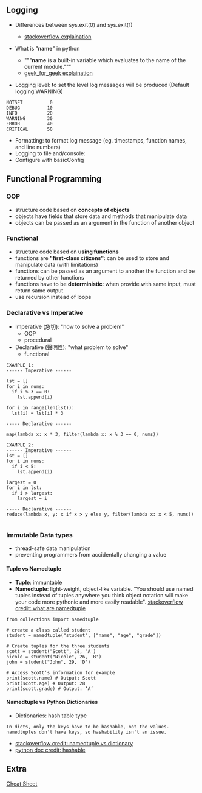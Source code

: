 ## Logging


- Differences between sys.exit(0) and sys.exit(1)
    - [stackoverflow explaination](https://stackoverflow.com/questions/9426045/difference-between-exit0-and-exit1-in-python)

- What is "__name__" in python
    - """__name__ is a built-in variable which evaluates to the name of the current module."""
    - [geek_for_geek explaination](https://www.geeksforgeeks.org/__name__-special-variable-python/)

- Logging level: to set the level log messages will be produced (Default logging.WARNING)
```
NOTSET          0
DEBUG          10
INFO           20
WARNING        30
ERROR          40
CRITICAL       50
```
- Formatting: to format log message (eg. timestamps, function names, and line numbers)
- Logging to file and/console:
- Configure with basicConfig

## Functional Programming

### OOP
- structure code based on **concepts of objects**
- objects have fields that store data and methods that manipulate data
- objects can be passed as an argument in the function of another object


### Functional
- structure code based on **using functions**
- functions are **"first-class citizens"**: can be used to store and manipulate data (with limitations)
- functions can be passed as an argument to another the function and be returned by other functions
- functions have to be **deterministic**: when provide with same input, must return same output
- use recursion instead of loops


### Declarative vs Imperative
- Imperative (急切): "how to solve a problem"
    - OOP
    - procedural
- Declarative (聲明性): "what problem to solve"
    - functional

```
EXAMPLE 1:
------ Imperative ------

lst = []
for i in nums:
  if i % 3 == 0:
    lst.append(i)

for i in range(len(lst)):
  lst[i] = lst[i] * 3

----- Declarative ------

map(lambda x: x * 3, filter(lambda x: x % 3 == 0, nums))

EXAMPLE 2:
------ Imperative ------
lst = []
for i in nums:
  if i < 5:
    lst.append(i)

largest = 0
for i in lst:
  if i > largest:
    largest = i

----- Declarative ------
reduce(lambda x, y: x if x > y else y, filter(lambda x: x < 5, nums))


```

### Immutable Data types
- thread-safe data manipulation
- preventing programmers from accidentally changing a value



#### Tuple vs Namedtuple
- **Tuple**: immuntable
- **Namedtuple**: light-weight, object-like variable. "You should use named tuples instead of tuples anywhere you think object notation will make your code more pythonic and more easily readable". [stackoverflow credit: what are namedtuple](https://stackoverflow.com/questions/2970608/what-are-named-tuples-in-python)
```
from collections import namedtuple

# create a class called student
student = namedtuple("student", ["name", "age", "grade"])

# Create tuples for the three students
scott = student("Scott", 28, 'A')
nicole = student("Nicole", 26, 'B')
john = student("John", 29, 'D')

# Access Scott’s information for example
print(scott.name) # Output: Scott
print(scott.age) # Output: 28
print(scott.grade) # Output: ‘A’
```

#### Namedtuple vs Python Dictionaries
- Dictionaries: hash table type
```
In dicts, only the keys have to be hashable, not the values. namedtuples don't have keys, so hashability isn't an issue.
```
- [stackoverflow credit: namedtuple vs dictionary](https://stackoverflow.com/questions/9872255/when-and-why-should-i-use-a-namedtuple-instead-of-a-dictionary)
- [python doc credit: hashable](https://docs.python.org/3/glossary.html#term-hashable)


## Extra
[Cheat Sheet](https://www.codecademy.com/learn/paths/learn-advanced-python/tracks/learn-advanced-python/modules/logging/cheatsheet)
